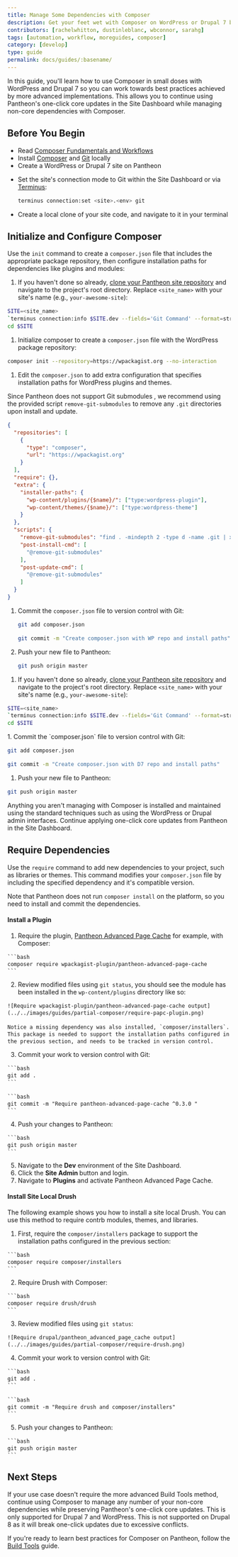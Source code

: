 ```yaml
---
title: Manage Some Dependencies with Composer
description: Get your feet wet with Composer on WordPress or Drupal 7 before going all in.
contributors: [rachelwhitton, dustinleblanc, wbconnor, sarahg]
tags: [automation, workflow, moreguides, composer]
category: [develop]
type: guide
permalink: docs/guides/:basename/
---
```

In this guide, you'll learn how to use Composer in small doses with WordPress and Drupal 7 so you can work towards best practices achieved by more advanced implementations. This allows you to continue using Pantheon's one-click core updates in the Site Dashboard while managing non-core dependencies with Composer.

## Before You Begin
- Read [Composer Fundamentals and Workflows](/composer)
- Install [Composer](https://getcomposer.org/doc/00-intro.md#installation-linux-unix-osx) and [Git](https://git-scm.com/downloads) locally
- Create a WordPress or Drupal 7 site on Pantheon


<Partial file="notes/partial-composer-adoption-warning.md" />


- Set the site's connection mode to Git within the Site Dashboard or via [Terminus](/terminus):

  ```bash
  terminus connection:set <site>.<env> git
  ```

- Create a local clone of your site code, and navigate to it in your terminal


## Initialize and Configure Composer
Use the `init` command to create a `composer.json` file that includes the appropriate package repository, then configure installation paths for dependencies like plugins and modules:

<TabList>

<Tab title="WordPress" id="wp-init" active={true}>

1. If you haven't done so already, [clone your Pantheon site repository](/git/#clone-your-site-codebase) and navigate to the project's root directory. Replace `<site_name>` with your site's name (e.g., `your-awesome-site`):

  ```bash
  SITE=<site_name>
  `terminus connection:info $SITE.dev --fields='Git Command' --format=string`
  cd $SITE
  ```
1. Initialize composer to create a `composer.json` file with the WordPress package repository:

  ```bash
  composer init --repository=https://wpackagist.org --no-interaction
  ```
1. Edit the `composer.json` to add extra configuration that specifies installation paths for WordPress plugins and themes.

  <Alert title="Note" type="info">

  Since Pantheon does not support Git submodules <Popover title="Git submodules" content="Some Composer packages are added as Git submodules, which place a Git repository within a subdirectory of your site’s repository." />, we recommend using the provided script `remove-git-submodules` to remove any `.git` directories upon install and update.

  </Alert>

  ```json
  {
    "repositories": [
      {
        "type": "composer",
        "url": "https://wpackagist.org"
      }
    ],
    "require": {},
    "extra": {
      "installer-paths": {
        "wp-content/plugins/{$name}/": ["type:wordpress-plugin"],
        "wp-content/themes/{$name}/": ["type:wordpress-theme"]
      }
    },
    "scripts": {
      "remove-git-submodules": "find . -mindepth 2 -type d -name .git | xargs rm -rf",
      "post-install-cmd": [
        "@remove-git-submodules"
      ],
      "post-update-cmd": [
        "@remove-git-submodules"
      ]
    }
  }
  ```

1. Commit the `composer.json` file to version control with Git:

     ```bash
     git add composer.json
     ```

     ```bash
     git commit -m "Create composer.json with WP repo and install paths"
     ```

1. Push your new file to Pantheon:

     ```bash
     git push origin master
     ```

</Tab>

<Tab title="Drupal 7" id="d7-init">

1. If you haven't done so already, [clone your Pantheon site repository](/git/#clone-your-site-codebase) and navigate to the project's root directory. Replace `<site_name>` with your site's name (e.g., `your-awesome-site`):

  ```bash
  SITE=<site_name>
  `terminus connection:info $SITE.dev --fields='Git Command' --format=string`
  cd $SITE
  ```
<Partial file="d7-composer-init.md" />
1. Commit the `composer.json` file to version control with Git:

  ```bash
  git add composer.json
  ```

  ```bash
  git commit -m "Create composer.json with D7 repo and install paths"
  ```
1. Push your new file to Pantheon:

  ```bash
  git push origin master
  ```

</Tab>

</TabList>

Anything you aren't managing with Composer is installed and maintained using the standard techniques such as using the WordPress or Drupal admin interfaces. Continue applying one-click core updates from Pantheon in the Site Dashboard.

## Require Dependencies
Use the `require` command to add new dependencies to your project, such as libraries or themes. This command modifies your `composer.json` file by including the specified dependency and it's compatible version.

Note that Pantheon does not run `composer install` on the platform, so you need to install and commit the dependencies.

<TabList>

<Tab title="WordPress" id="wp-require-papc-id" active={true}>

  #### Install a Plugin
  1. Require the plugin, [Pantheon Advanced Page Cache](https://wordpress.org/plugins/pantheon-advanced-page-cache/) for example, with Composer:

    ```bash
    composer require wpackagist-plugin/pantheon-advanced-page-cache
    ```
  2. Review modified files using `git status`, you should see the module has been installed in the `wp-content/plugins` directory like so:

    ![Require wpackagist-plugin/pantheon-advanced-page-cache output](../../images/guides/partial-composer/require-papc-plugin.png)

    Notice a missing dependency was also installed, `composer/installers`. This package is needed to support the installation paths configured in the previous section, and needs to be tracked in version control.

  3. Commit your work to version control with Git:

    ```bash
    git add .
    ```

    ```bash
    git commit -m "Require pantheon-advanced-page-cache ^0.3.0 "
    ```
  4. Push your changes to Pantheon:

    ```bash
    git push origin master
    ```
  5. Navigate to the **<span class="glyphicons glyphicons-wrench"></span> Dev** environment of the Site Dashboard.
  6. Click the **Site Admin <span class="glyphicons glyphicons-new-window-alt"></span>** button and login.
  7. Navigate to **Plugins** and activate Pantheon Advanced Page Cache.

</Tab>

<Tab title="Drupal 7" id="d7-require-papc-id">

  #### Install Site Local Drush
  The following example shows you how to install a site local Drush. You can use this method to require contrb modules, themes, and libraries.

  1. First, require the `composer/installers` package to support the installation paths configured in the previous section:

    ```bash
    composer require composer/installers
    ```
  2. Require Drush with Composer:

    ```bash
    composer require drush/drush
    ```
  3. Review modified files using `git status`:

    ![Require drupal/pantheon_advanced_page_cache output](../../images/guides/partial-composer/require-drush.png)

  4. Commit your work to version control with Git:

    ```bash
    git add .
    ```

    ```bash
    git commit -m "Require drush and composer/installers"
    ```
  5. Push your changes to Pantheon:

    ```bash
    git push origin master
    ```

</Tab>

</TabList>

## Next Steps
If your use case doesn't require the more advanced Build Tools method, continue using Composer to manage any number of your non-core dependencies while preserving Pantheon's one-click core updates. This is only supported for Drupal 7 and WordPress. This is not supported on Drupal 8 as it will break one-click updates due to excessive conflicts.

If you're ready to learn best practices for Composer on Pantheon, follow the [Build Tools](/guides/build-tools) guide.
